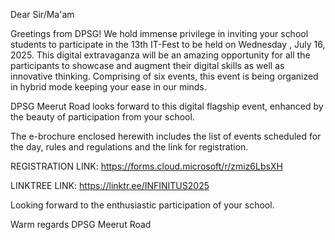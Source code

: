 Dear Sir/Ma'am

Greetings from DPSG!
We hold immense privilege in inviting your school students to participate in the 13th IT-Fest to be held on Wednesday , July 16, 2025. This digital extravaganza will be an amazing opportunity for all the participants to showcase and augment their digital skills as well as innovative thinking. Comprising of six events, this event is being organized in hybrid mode keeping your ease in our minds.

DPSG Meerut Road looks forward to this digital flagship event, enhanced by the beauty of participation from your school.

The e-brochure enclosed herewith includes the list of events scheduled for the day, rules and regulations and the link for registration.

REGISTRATION LINK: https://forms.cloud.microsoft/r/zmiz6LbsXH

LINKTREE LINK: https://linktr.ee/INFINITUS2025

Looking forward to the enthusiastic participation of your school.

Warm regards
DPSG Meerut Road
